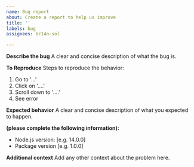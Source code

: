 ```yaml
---
name: Bug report
about: Create a report to help us improve
title: ''
labels: bug
assignees: br14n-sol

---
```


**Describe the bug**
A clear and concise description of what the bug is.

**To Reproduce**
Steps to reproduce the behavior:
1. Go to '...'
2. Click on '....'
3. Scroll down to '....'
4. See error

**Expected behavior**
A clear and concise description of what you expected to happen.

**(please complete the following information):**
 - Node.js version: [e.g. 14.0.0]
 - Package version [e.g. 1.0.0]

**Additional context**
Add any other context about the problem here.
